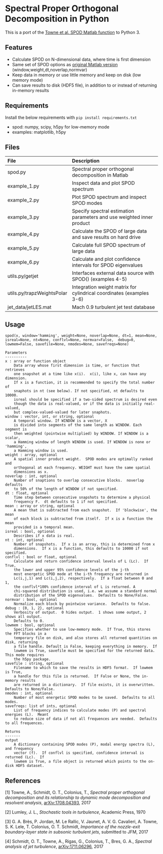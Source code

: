# Spectral Proper Orthogonal Decomposition in Python
This is a port of the [Towne et al. SPOD Matlab function](https://github.com/SpectralPOD/spod_matlab) to Python 3.

## Features
- Calculate SPOD on N-dimensional data, where time is first dimension
- Same set of SPOD options as [original Matlab version](https://github.com/SpectralPOD/spod_matlab) (window,weight,dt,noverlap,normvar)
- Keep data in memory or use little memory and keep on disk (low memory mode)
- Can save results to disk (HDF5 file), in addition to or instead of returning in-memory results

## Requirements
 Install the below requirements with `pip install requirements.txt`
 - spod: numpy, scipy, h5py for low-memory mode
 - examples: matplotlib, h5py

## Files
| File        |     Description     |
|:-------------|:-------------|
| spod.py | Spectral proper orthogonal decomposition in Matlab | 
| example_1.py | Inspect data and plot SPOD spectrum | 
| example_2.py | Plot SPOD spectrum and inspect SPOD modes | 
| example_3.py | Specify spectral estimation parameters and use weighted inner product | 
| example_4.py | Calculate the SPOD of large data and save results on hard drive | 
| example_5.py | Calculate full SPOD spectrum of large data | 
| example_6.py | Calculate and plot confidence intervals for SPOD eigenvalues | 
| utils.py/getjet | Interfaces external data source with SPOD() (examples 4-5) | 
| utils.py/trapzWeightsPolar | Integration weight matrix for cylindrical coordinates (examples 3-6) | 
| jet_data/jetLES.mat | Mach 0.9 turbulent jet test database | 

## Usage
    spod(x, window='hamming', weight=None, noverlap=None, dt=1, mean=None, isreal=None, nt=None, conflvl=None, normvar=False,  debug=0, lowmem=False, savefile=None, nmodes=None, savefreqs=None)
    
    Parameters
    ----------
    x : array or function object
        Data array whose first dimension is time, or function that retrieves
        one snapshot at a time like x(i).  x(i), like x, can have any dimension. 
        If x is a function, it is recommended to specify the total number of 
        snaphots in nt (see below). If not specified, nt defaults to 10000. 
        isreal should be specified if a two-sided spectrum is desired even 
        though the data is real-valued, or if the data is initially real-valued,
        but complex-valued-valued for later snaphots.
    window : vector, int, or string, optional
        A temporal window. If WINDOW is a vector, X
        is divided into segments of the same length as WINDOW. Each segment is
        then weighted (pointwise multiplied) by WINDOW. If WINDOW is a scalar,
        a Hamming window of length WINDOW is used. If WINDOW is none or 'hamming',
        a Hamming window is used.
    weight : array, optional
        A spatial inner product weight.  SPOD modes are optimally ranked and 
        orthogonal at each frequency. WEIGHT must have the same spatial 
        dimensions as x.
    noverlap : int, optional
        Number of snaptions to overlap consecutive blocks.  noverlap defaults
        to 50% of the length of WINDOW if not specified.
    dt : float, optional
        Time step between consecutive snapshots to determine a physical 
        frequency F.  dt defaults to 1 if not specified.
    mean : array or string, optional
        A mean that is subtracted from each snapshot.  If 'blockwise', the mean
        of each block is subtracted from itself.  If x is a function the mean
        provided is a temporal mean.
    isreal : bool, optional
        Describes if x data is real.
    nt : int, optional
        Number of snapshots.  If x is an array, this is determined from x
        dimensions.  If x is a function, this defaults to 10000 if not specified.
    conflvl : bool or float, optional
        Calculate and return confidence interval levels of L (Lc).  If True,
        the lower and upper 95% confidence levels of the j-th
        most energetic SPOD mode at the i-th frequency are returned in
        Lc(i,j,1) and Lc(i,j,2), respectively.  If a float between 0 and 1, 
        the conflvl*100% confidence interval of L is returned. A 
        chi-squared distribution is used, i.e. we assume a standard normal 
        distribution of the SPOD eigenvalues.  Defaults to None/False.
    normvar : bool, optional
        Normalize each block by pointwise variance.  Defaults to false.
    debug : {0, 1, 2}, optional
        Verbosity of output.  0 hides output.  1 shows some output, 2 shows all output.
        Defaults to 0.
    lowmem : bool, optional
        Specifies whether to use low-memory mode.  If True, this stores the FFT blocks in a
        temporary file on disk, and also stores all returned quantities on disk, returning
        a file handle. Default is False, keeping everything in memory.  If
        lowmem is True, savefile must be specified for the returned data.  This mode requires
        the h5py package.
    savefile : string, optional
        Filename to which to save the results in HDF5 format.  If lowmem is True,
        a handle for this file is returned.  If False or None, the in-memory results 
        are returned in a dictionary.  If file exists, it is overwritten.  Defaults to None/False.
    nmodes : int, optional
        Number of most energetic SPOD modes to be saved.  Defaults to all modes.
    savefreqs: list of ints, optional
        List of frequency indices to calculate modes (P) and spectral energies (L).  Meant 
        to reduce size of data if not all frequences are needed.  Defaults to all frequences.
    
    Returns
    -------
    output
        A dictionary containing SPOD modes (P), modal energy spectra (L), and frequency
        vector (f).  If conflvl is specified, confidence interval is returned (Lc).  If
        lowmem is True, a file object is returned which points to the on-disk HDF5 dataset.



## References
[1] Towne, A., Schmidt, O. T., Colonius, T., *Spectral proper orthogonal decomposition and its relationship to dynamic mode decomposition and resolvent analysis*, [arXiv:1708.04393](https://arxiv.org/abs/1708.04393), 2017

[2] Lumley, J. L., *Stochastic tools in turbulence*, Academic Press, 1970

[3] G. A. Brès, P. Jordan, M. Le Rallic, V. Jaunet, A. V. G. Cavalieri, A. Towne, S. K. Lele, T. Colonius, O. T. Schmidt,  *Importance of the nozzle-exit boundary-layer state in subsonic turbulent jets*, submitted to JFM, 2017

[4] Schmidt, O. T., Towne, A., Rigas, G.,  Colonius, T., Bres, G. A., *Spectral analysis of jet turbulence*, [arXiv:1711.06296](https://arxiv.org/abs/1711.06296), 2017    
